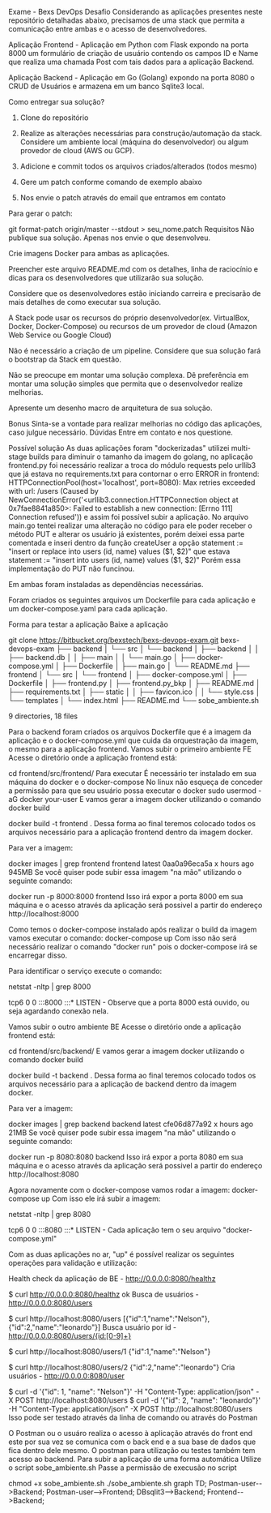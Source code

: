 Exame - Bexs DevOps
Desafio
Considerando as aplicações presentes neste repositório detalhadas abaixo, precisamos de uma stack que permita a comunicação entre ambas e o acesso de desenvolvedores.

Aplicação Frontend - Aplicação em Python com Flask expondo na porta 8000 um formulário de criação de usuário contendo os campos ID e Name que realiza uma chamada Post com tais dados para a aplicação Backend.

Aplicação Backend - Aplicação em Go (Golang) expondo na porta 8080 o CRUD de Usuários e armazena em um banco Sqlite3 local.

Como entregar sua solução?
1) Clone do repositório

2) Realize as alterações necessárias para construção/automação da stack. Considere um ambiente local (máquina do desenvolvedor) ou algum provedor de cloud (AWS ou GCP).

3) Adicione e commit todos os arquivos criados/alterados (todos mesmo)

4) Gere um patch conforme comando de exemplo abaixo

5) Nos envie o patch através do email que entramos em contato

Para gerar o patch:

git format-patch origin/master --stdout > seu_nome.patch
Requisitos
Não publique sua solução. Apenas nos envie o que desenvolveu.

Crie imagens Docker para ambas as aplicações.

Preencher este arquivo README.md com os detalhes, linha de raciocínio e dicas para os desenvolvedores que utilizarão sua solução.

Considere que os desenvolvedores estão iniciando carreira e precisarão de mais detalhes de como executar sua solução.

A Stack pode usar os recursos do próprio desenvolvedor(ex. VirtualBox, Docker, Docker-Compose) ou recursos de um provedor de cloud (Amazon Web Service ou Google Cloud)

Não é necessário a criação de um pipeline. Considere que sua solução fará o bootstrap da Stack em questão.

Não se preocupe em montar uma solução complexa. Dê preferência em montar uma solução simples que permita que o desenvolvedor realize melhorias.

Apresente um desenho macro de arquitetura de sua solução.

Bonus
Sinta-se a vontade para realizar melhorias no código das aplicações, caso julgue necessário.
Dúvidas
Entre em contato e nos questione.

Possível solução
As duas aplicações foram "dockerizadas" utilizei multi-stage builds para diminuir o tamanho da imagem do golang, no aplicação frontend.py foi necessário realizar a troca do módulo requests pelo urllib3 que já estava no requirements.txt para contornar o erro ERROR in frontend: HTTPConnectionPool(host='localhost', port=8080): Max retries exceeded with url: /users (Caused by NewConnectionError('<urllib3.connection.HTTPConnection object at 0x7fae8841a850>: Failed to establish a new connection: [Errno 111] Connection refused')) e assim foi possível subir a aplicação.
No arquivo main.go tentei realizar uma alteração no código para ele poder receber o método PUT e alterar os usuário já existentes, porém deixei essa parte comentada e inseri dentro da função createUser a opção statement := "insert or replace into users (id, name) values ($1, $2)" que estava statement := "insert into users (id, name) values ($1, $2)" Porém essa implementação do PUT não funcinou.

Em ambas foram instaladas as dependências necessárias.

Foram criados os seguintes arquivos um Dockerfile para cada aplicação e um docker-compose.yaml para cada aplicação.

Forma para testar a aplicação
Baixe a aplicação

git clone https://bitbucket.org/bexstech/bexs-devops-exam.git
bexs-devops-exam ├── backend │ └── src │ └── backend │ ├── backend │ │ ├── backend.db │ │ ├── main │ │ └── main.go │ ├── docker-compose.yml │ ├── Dockerfile │ ├── main.go │ └── README.md ├── frontend │ └── src │ └── frontend │ ├── docker-compose.yml │ ├── Dockerfile │ ├── frontend.py │ ├── frontend.py_bkp │ ├── README.md │ ├── requirements.txt │ ├── static │ │ ├── favicon.ico │ │ └── style.css │ └── templates │ └── index.html ├── README.md └── sobe_ambiente.sh

9 directories, 18 files

Para o backend foram criados os arquivos Dockerfile que é a imagem da aplicação e o docker-compose.yml que cuida da orquestração da imagem, o mesmo para a aplicação frontend.
Vamos subir o primeiro ambiente FE
Acesse o diretório onde a aplicação frontend está:

cd frontend/src/frontend/
Para executar
É necessário ter instalado em sua máquina do docker e o docker-compose
No linux não esqueça de conceder a permissão para que seu usuário possa executar o docker
sudo usermod -aG docker your-user
E vamos gerar a imagem docker utilizando o comando docker build

docker build -t frontend .
Dessa forma ao final teremos colocado todos os arquivos necessário para a aplicação frontend dentro da imagem docker.

Para ver a imagem:

docker images | grep frontend frontend latest 0aa0a96eca5a x hours ago 945MB
Se você quiser pode subir essa imagem "na mão" utilizando o seguinte comando:

docker run -p 8000:8000 frontend
Isso irá expor a porta 8000 em sua máquina e o acesso através da aplicação será possivel a partir do endereço http://localhost:8000

Como temos o docker-compose instalado após realizar o build da imagem vamos executar o comando:
docker-compose up
Com isso não será necessário realizar o comando "docker run" pois o docker-compose irá se encarregar disso.

Para identificar o serviço execute o comando:

netstat -nltp | grep 8000

tcp6 0 0 :::8000 :::* LISTEN -
Observe que a porta 8000 está ouvido, ou seja agardando conexão nela.

Vamos subir o outro ambiente BE
Acesse o diretório onde a aplicação frontend está:

cd frontend/src/backend/
E vamos gerar a imagem docker utilizando o comando docker build

docker build -t backend .
Dessa forma ao final teremos colocado todos os arquivos necessário para a aplicação de backend dentro da imagem docker.

Para ver a imagem:

docker images | grep backend backend latest cfe06d877a92 x hours ago 21MB
Se você quiser pode subir essa imagem "na mão" utilizando o seguinte comando:

docker run -p 8080:8080 backend
Isso irá expor a porta 8080 em sua máquina e o acesso através da aplicação será possivel a partir do endereço http://localhost:8080

Agora novamente com o docker-compose vamos rodar a imagem:
docker-compose up
Com isso ele irá subir a imagem:

netstat -nltp | grep 8080

tcp6 0 0 :::8080 :::* LISTEN -
Cada aplicação tem o seu arquivo "docker-compose.yml"

Com as duas aplicações no ar, "up" é possível realizar os seguintes operações para validação e utilização:

Health check da aplicação de BE - http://0.0.0.0:8080/healthz

$ curl http://0.0.0.0:8080/healthz ok
Busca de usuários - http://0.0.0.0:8080/users

$ curl http://localhost:8080/users [{"id":1,"name":"Nelson"},{"id":2,"name":"leonardo"}]
Busca usuário por id - http://0.0.0.0:8080/users/{id:[0-9]+}

$ curl http://localhost:8080/users/1 {"id":1,"name":"Nelson"}

$ curl http://localhost:8080/users/2 {"id":2,"name":"leonardo"}
Cria usuários - http://0.0.0.0:8080/user

$ curl -d '{"id": 1, "name": "Nelson"}' -H "Content-Type: application/json" -X POST http://localhost:8080/users $ curl -d '{"id": 2, "name": "leonardo"}' -H "Content-Type: application/json" -X POST http://localhost:8080/users
Isso pode ser testado através da linha de comando ou através do Postman

O Postman ou o usuáro realiza o acesso à aplicação através do front end este por sua vez se comunica com o back end e a sua base de dados que fica dentro dele mesmo. O postman para utilização ou testes também tem acesso ao backend.
Para subir a aplicação de uma forma automática
Utilize o script sobe_ambiente.sh
Passe a permissão de execusão no script

chmod +x sobe_ambiente.sh ./sobe_ambiente.sh
graph TD;
Postman-user-->Backend;
Postman-user-->Frontend;
DBsqlit3-->Backend;
Frontend-->Backend;

